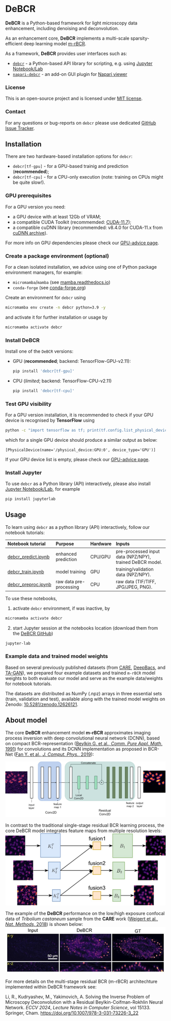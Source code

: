 # DeBCR

**DeBCR** is a Python-based framework for light microscopy data enhancement, including denoising and deconvolution.

As an enhancement core, **DeBCR** implements a multi-scale sparsity-efficient deep learning model [m-rBCR](https://doi.org/10.1007/978-3-031-73226-3_22).

As a framework, **DeBCR** provides user interfaces such as:
- [`debcr`](https://github.com/DeBCR/DeBCR) - a Python-based API library for scripting, e.g. using [Jupyter Notebook/Lab](https://jupyter.org/)
- [`napari-debcr`](https://github.com/DeBCR/napari-debcr/) - an add-on GUI plugin for [Napari viewer](https://github.com/napari/napari)

### License
This is an open-source project and is licensed under [MIT license](https://github.com/DeBCR/DeBCR/blob/main/LICENSE).

### Contact
For any questions or bug-reports on `debcr` please use dedicated [GitHub Issue Tracker](https://github.com/DeBCR/DeBCR/issues).

## Installation

There are two hardware-based installation options for `debcr`:
- `debcr[tf-gpu]` - for a GPU-based trainig and prediction (**recommended**);
- `debcr[tf-cpu]` - for a CPU-only execution (note: training on CPUs might be quite slow!).

### GPU prerequisites

For a GPU version you need:
- a GPU device with at least 12Gb of VRAM;
- a compatible CUDA Toolkit (recommemded: [CUDA-11.7](https://developer.nvidia.com/cuda-11-7-0-download-archive));
- a compatible cuDNN library (recommemded: v8.4.0 for CUDA-11.x from [cuDNN archive](https://developer.nvidia.com/rdp/cudnn-archive)).

For more info on GPU dependencies please check our [GPU-advice page](https://github.com/DeBCR/DeBCR/blob/main/docs/GPU-advice.md). 

### Create a package environment (optional)

For a clean isolated installation, we advice using one of Python package environment managers, for example:
- `micromamba`/`mamba` (see [mamba.readthedocs.io](https://mamba.readthedocs.io/))
- `conda-forge` (see [conda-forge.org](https://conda-forge.org/))

Create an environment for `debcr` using
```bash
micromamba env create -n debcr python=3.9 -y
```
and activate it for further installation or usage by
```bash
micromamba activate debcr
```

### Install DeBCR

Install one of the `DeBCR` versions:
- GPU (**recommended**; backend: TensorFlow-GPU-v2.11):
  ```bash
  pip install 'debcr[tf-gpu]'
  ```
- CPU (*limited*; backend: TensorFlow-CPU-v2.11)
  ```bash
  pip install 'debcr[tf-cpu]'
  ```

### Test GPU visibility

For a GPU version installation, it is recommended to check if your GPU device is recognised by **TensorFlow** using
```bash
python -c "import tensorflow as tf; print(tf.config.list_physical_devices('GPU'))"
```

which for a single GPU device should produce a similar output as below:
```
[PhysicalDevice(name='/physical_device:GPU:0', device_type='GPU')]
```

If your GPU device list is empty, please check our [GPU-advice page](https://github.com/DeBCR/DeBCR/blob/main/docs/GPU-advice.md). 

### Install Jupyter

To use `debcr` as a Python library (API) interactively, please also install [Jupyter Notebook/Lab](https://jupyter.org/install), for example
```bash
pip install jupyterlab
```

## Usage

To learn using `debcr` as a python library (API) interactively, follow our notebook tutorials:

| Notebook tutorial                                                     | Purpose | Hardware | Inputs |
| :---------------------------------------------------------------- | :------ | :------- | :------- | 
| [debcr_predict.ipynb](https://github.com/DeBCR/DeBCR/blob/main/notebooks/debcr_predict.ipynb)  | enhanced prediction | CPU/GPU | pre-processed input data (NPZ/NPY), </br> trained DeBCR model. |
| [debcr_train.ipynb](https://github.com/DeBCR/DeBCR/blob/main/notebooks/debcr_train.ipynb)    | model training | GPU | training/validation data (NPZ/NPY). |
| [debcr_preproc.ipynb](https://github.com/DeBCR/DeBCR/blob/main/notebooks/debcr_preproc.ipynb)      | raw data pre-processing | CPU | raw data (TIF/TIFF, JPG/JPEG, PNG). |

To use these notebooks,
1. activate `debcr` environment, if was inactive, by
```bash
micromamba activate debcr
```
2. start Jupyter session at the notebooks location (download them from the [DeBCR GitHub](https://github.com/DeBCR/DeBCR))
```bash
jupyter-lab
```

### Example data and trained model weights

Based on several previously published datasets (from [CARE](https://edmond.mpg.de/dataset.xhtml?persistentId=doi:10.17617/3.FDFZOF), [DeepBacs](https://doi.org/10.5281/zenodo.12626121), and [TA-GAN](https://doi.org/10.5281/zenodo.7908913)), we prepared four example datasets and trained `m-rBCR` model weights to both evaluate our model and serve as the example data/weights for notebook tutorials.

The datasets are distributed as NumPy (.npz) arrays in three essential sets (train, validation and test), available along with the trained model weights on Zenodo: [10.5281/zenodo.12626121](https://zenodo.org/doi/10.5281/zenodo.12626121).

## About model

The core **DeBCR** enhancement model **m-rBCR** approximates imaging process inversion with deep convolutional neural network (DCNN), based on compact BCR-representation ([Beylkin G. et al., *Comm. Pure Appl. Math*, 1991](https://onlinelibrary.wiley.com/doi/10.1002/cpa.3160440202)) for convolutions and its DCNN implementation as proposed in BCR-Net ([Fan Y. et al., *J. Comput. Phys.*, 2019](https://www.sciencedirect.com/science/article/pii/S0021999119300762)):

![DeBCR network structure](https://github.com/DeBCR/DeBCR/raw/main/docs/images/DeBCR_structure.jpg?raw=true)

In contrast to the traditional single-stage residual BCR learning process, the core DeBCR model integrates feature maps from multiple resolution levels:
![DeBCR multi-resolution](https://github.com/DeBCR/DeBCR/raw/main/docs/images/DeBCR_multires.jpg?raw=true)

The example of the **DeBCR** performance on the low/high exposure confocal data of *Tribolium castaneum* sample from the **CARE** work ([Weigert et al., *Nat. Methods*, 2018](https://www.nature.com/articles/s41592-018-0216-7)) is shown below:
![DeBCR LM](https://github.com/DeBCR/DeBCR/raw/main/docs/images/DeBCR_LM.jpg?raw=true)

For more details on the multi-stage residual BCR (m-rBCR) architechture implemented within DeBCR framework see:

Li, R., Kudryashev, M., Yakimovich, A. Solving the Inverse Problem of Microscopy Deconvolution with a Residual Beylkin-Coifman-Rokhlin Neural Network. *ECCV 2024*, *Lecture Notes in Computer Science*, vol 15133. Springer, Cham. https://doi.org/10.1007/978-3-031-73226-3_22

<!--
For more details on implementaion and benchmarks please see our recent preprint:
Li R., Yushkevich A., Chu X., Kudryashev M., Yakimovich A. Denoising, Deblurring, and optical Deconvolution for cryo-ET and light microscopy with a physics-informed deep neural network DeBCR. *bioRxiv*, 2024.
-->
